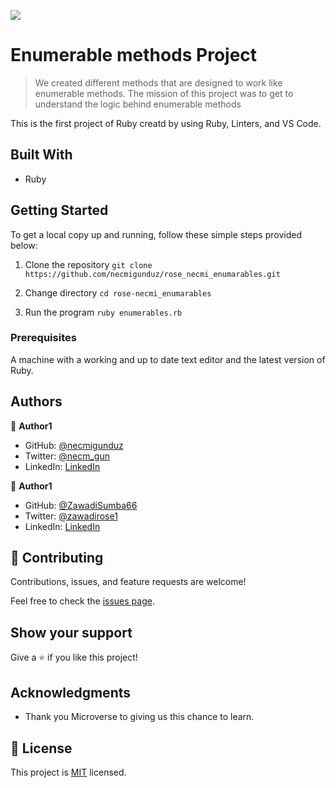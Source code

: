 ![](https://img.shields.io/badge/Microverse-blueviolet)

# Enumerable methods Project

> We created different methods that are designed to work like enumerable methods. The mission of this project was to get to understand the logic behind enumerable methods

This is the first project of Ruby creatd by using Ruby, Linters, and VS Code.
## Built With

- Ruby

## Getting Started
To get a local copy up and running, follow these simple steps provided below: 

1. Clone the repository
`git clone https://github.com/necmigunduz/rose_necmi_enumarables.git`

2. Change directory
`cd rose-necmi_enumarables`

3. Run the program
`ruby enumerables.rb`

### Prerequisites

A machine with a working and up to date text editor and the latest version of Ruby.

## Authors

👤 **Author1**

- GitHub: [@necmigunduz](https://github.com/necmigunduz)
- Twitter: [@necm_gun](https://twitter.com/necm_gun)
- LinkedIn: [LinkedIn](https://www.linkedin.com/in/necmigunduz/)

👤 **Author1**

- GitHub: [@ZawadiSumba66](https://github.com/ZawadiSumba66)
- Twitter: [@zawadirose1](https://twitter.com/zawadirose1)
- LinkedIn: [LinkedIn](https://www.linkedin.com/in/rose-sumba-9b36401b5)

## 🤝 Contributing

Contributions, issues, and feature requests are welcome!

Feel free to check the [issues page](https://github.com/necmigunduz/rose_necmi_enumarables/issues).

## Show your support

Give a ⭐️ if you like this project!

## Acknowledgments

- Thank you Microverse to giving us this chance to learn.

## 📝 License

This project is [MIT](mit_license.md) licensed.